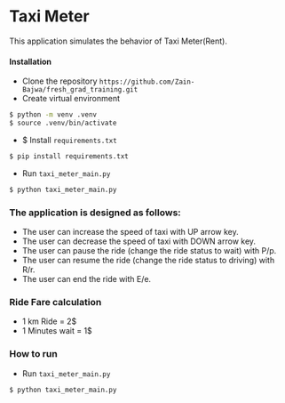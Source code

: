 # Taxi Meter
This application simulates the behavior of Taxi Meter(Rent). 

#### **Installation**
- Clone the repository `https://github.com/Zain-Bajwa/fresh_grad_training.git`
- Create virtual environment
```bash
$ python -m venv .venv
$ source .venv/bin/activate
```
- $ Install `requirements.txt`
```bash
$ pip install requirements.txt
```
- Run `taxi_meter_main.py`
```bash
$ python taxi_meter_main.py
```
### **The application is designed as follows:** 
- The user can increase the speed of taxi with UP arrow key.
- The user can decrease the speed of taxi with DOWN arrow key.
- The user can pause the ride (change the ride status to wait) with P/p.
- The user can resume the ride (change the ride status to driving) with R/r.
- The user can end the ride with E/e.

### **Ride Fare calculation**
- 1 km Ride = 2$
- 1 Minutes wait = 1$ 
### **How to run**
- Run `taxi_meter_main.py`
```bash
$ python taxi_meter_main.py
```
